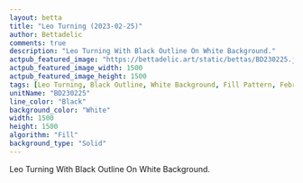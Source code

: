 ```yaml
---
layout: betta
title: "Leo Turning (2023-02-25)"
author: Bettadelic
comments: true
description: "Leo Turning With Black Outline On White Background."
actpub_featured_image: "https://bettadelic.art/static/bettas/BD230225.jpg"
actpub_featured_image_width: 1500
actpub_featured_image_height: 1500
tags: [Leo Turning, Black Outline, White Background, Fill Pattern, February 2023, Solid Background Pattern]
unitName: "BD230225"
line_color: "Black"
background_color: "White"
width: 1500
height: 1500
algorithm: "Fill"
background_type: "Solid"
---
```


Leo Turning With Black Outline On White Background.
